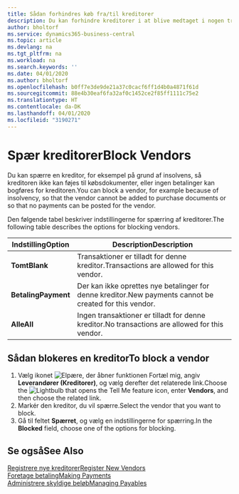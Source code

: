 ```yaml
---
title: Sådan forhindres køb fra/til kreditorer
description: Du kan forhindre kreditorer i at blive medtaget i nogen transaktioner eller blot blokere for, at der kan foretages nye betalinger til dem.
author: bholtorf
ms.service: dynamics365-business-central
ms.topic: article
ms.devlang: na
ms.tgt_pltfrm: na
ms.workload: na
ms.search.keywords: ''
ms.date: 04/01/2020
ms.author: bholtorf
ms.openlocfilehash: b0ff7e3de9de21a37c0cacf6ff1d4b0a4871f61d
ms.sourcegitcommit: 88e4b30eaf6fa32af0c1452ce2f85ff1111c75e2
ms.translationtype: HT
ms.contentlocale: da-DK
ms.lasthandoff: 04/01/2020
ms.locfileid: "3190271"
---
```

# <a name="block-vendors"></a><span data-ttu-id="e3dd1-103">Spær kreditorer</span><span class="sxs-lookup"><span data-stu-id="e3dd1-103">Block Vendors</span></span>
<span data-ttu-id="e3dd1-104">Du kan spærre en kreditor, for eksempel på grund af insolvens, så kreditoren ikke kan føjes til købsdokumenter, eller ingen betalinger kan bogføres for kreditoren.</span><span class="sxs-lookup"><span data-stu-id="e3dd1-104">You can block a vendor, for example because of insolvency, so that the vendor cannot be added to purchase documents or so that no payments can be posted for the vendor.</span></span>

<span data-ttu-id="e3dd1-105">Den følgende tabel beskriver indstillingerne for spærring af kreditorer.</span><span class="sxs-lookup"><span data-stu-id="e3dd1-105">The following table describes the options for blocking vendors.</span></span>  

|<span data-ttu-id="e3dd1-106">Indstilling</span><span class="sxs-lookup"><span data-stu-id="e3dd1-106">Option</span></span>|<span data-ttu-id="e3dd1-107">Description</span><span class="sxs-lookup"><span data-stu-id="e3dd1-107">Description</span></span>|  
|--------------------|------------|  
|<span data-ttu-id="e3dd1-108">**Tomt**</span><span class="sxs-lookup"><span data-stu-id="e3dd1-108">**Blank**</span></span>|<span data-ttu-id="e3dd1-109">Transaktioner er tilladt for denne kreditor.</span><span class="sxs-lookup"><span data-stu-id="e3dd1-109">Transactions are allowed for this vendor.</span></span>|
|<span data-ttu-id="e3dd1-110">**Betaling**</span><span class="sxs-lookup"><span data-stu-id="e3dd1-110">**Payment**</span></span>|<span data-ttu-id="e3dd1-111">Der kan ikke oprettes nye betalinger for denne kreditor.</span><span class="sxs-lookup"><span data-stu-id="e3dd1-111">New payments cannot be created for this vendor.</span></span>|  
|<span data-ttu-id="e3dd1-112">**Alle**</span><span class="sxs-lookup"><span data-stu-id="e3dd1-112">**All**</span></span>|<span data-ttu-id="e3dd1-113">Ingen transaktioner er tilladt for denne kreditor.</span><span class="sxs-lookup"><span data-stu-id="e3dd1-113">No transactions are allowed for this vendor.</span></span>|  

## <a name="to-block-a-vendor"></a><span data-ttu-id="e3dd1-114">Sådan blokeres en kreditor</span><span class="sxs-lookup"><span data-stu-id="e3dd1-114">To block a vendor</span></span>  
1. <span data-ttu-id="e3dd1-115">Vælg ikonet ![Elpære, der åbner funktionen Fortæl mig](media/ui-search/search_small.png "Fortæl mig, hvad du vil foretage dig"), angiv **Leverandører (Kreditorer)**, og vælg derefter det relaterede link.</span><span class="sxs-lookup"><span data-stu-id="e3dd1-115">Choose the ![Lightbulb that opens the Tell Me feature](media/ui-search/search_small.png "Tell me what you want to do") icon, enter **Vendors**, and then choose the related link.</span></span>
2. <span data-ttu-id="e3dd1-116">Markér den kreditor, du vil spærre.</span><span class="sxs-lookup"><span data-stu-id="e3dd1-116">Select the vendor that you want to block.</span></span>
3. <span data-ttu-id="e3dd1-117">Gå til feltet **Spærret**, og vælg en indstillingerne for spærring.</span><span class="sxs-lookup"><span data-stu-id="e3dd1-117">In the **Blocked** field, choose one of the options for blocking.</span></span>

## <a name="see-also"></a><span data-ttu-id="e3dd1-118">Se også</span><span class="sxs-lookup"><span data-stu-id="e3dd1-118">See Also</span></span>  
[<span data-ttu-id="e3dd1-119">Registrere nye kreditorer</span><span class="sxs-lookup"><span data-stu-id="e3dd1-119">Register New Vendors</span></span>](purchasing-how-register-new-vendors.md)  
[<span data-ttu-id="e3dd1-120">Foretage betaling</span><span class="sxs-lookup"><span data-stu-id="e3dd1-120">Making Payments</span></span>](payables-make-payments.md)  
[<span data-ttu-id="e3dd1-121">Administrere skyldige beløb</span><span class="sxs-lookup"><span data-stu-id="e3dd1-121">Managing Payables</span></span>](payables-manage-payables.md)
